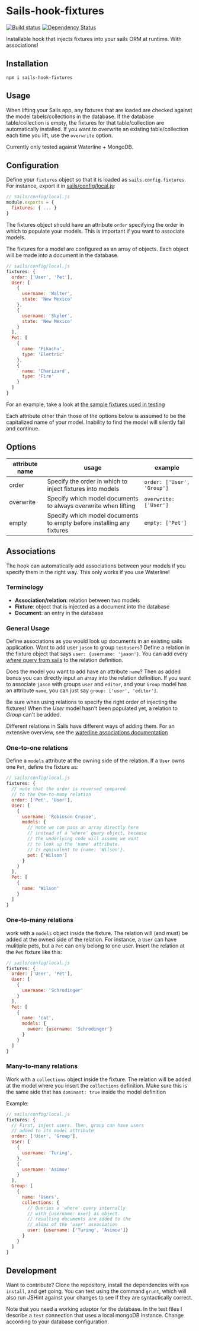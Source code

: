 # Sails-hook-fixtures
[![Build status][travis-image]][travis-url]
[![Dependency Status][daviddm-image]][daviddm-url]

Installable hook that injects fixtures into your sails ORM at runtime. With associations!

## Installation
`npm i sails-hook-fixtures`

## Usage
When lifting your Sails app, any fixtures that are loaded are checked against the model tabels/collections in the database. If the database table/collection is empty, the fixtures for that table/collection are automatically installed. If you want to overwrite an existing table/collection each time you lift, use the `overwrite` option.

Currently only tested against Waterline + MongoDB.

## Configuration
Define your `fixtures` object so that it is loaded as `sails.config.fixtures`. For instance, export it in [sails/config/local.js](http://sailsjs.org/#!/documentation/anatomy/myApp/config/local.js.html):

```javascript
// sails/config/local.js
module.exports = {
  fixtures: { ... }
}
```

The fixtures object should have an attribute `order` specifying the order in which to populate your models. This is important if you want to associate models.

The fixtures for a model are configured as an array of objects. Each object will be made into a document in the database.

```javascript
// sails/config/local.js
fixtures: {
  order: ['User', 'Pet'],
  User: [
    {
      username: 'Walter',
      state: 'New Mexico'
    },
    {
      username: 'Skyler',
      state: 'New Mexico'
    }
  ],
  Pet: [
    {
      name: 'Pikachu',
      type: 'Electric'
    },
    {
      name: 'Charizard',
      type: 'Fire'
    }
  ]
}
```

For an example, take a look at [the sample fixtures used in testing](https://github.com/arryon/sails-hook-fixtures/blob/master/test/helpers/fixtures.js)

Each attribute other than those of the options below is assumed to be the capitalized name of your model. Inability to find the model will silently fail and continue.

## Options
| attribute name      | usage                                                          | example                    |
|-----------|----------------------------------------------------------------|----------------------------|
| order     | Specify the order in which to inject fixtures into models      | `order: ['User', 'Group']` |
| overwrite | Specify which model documents to always overwrite when lifting | `overwrite: ['User']`      |
| empty | Specify which model documents to empty before installing any fixtures | `empty: ['Pet']` |

## Associations
The hook can automatically add associations between your models if you specify them in the right way. This only works if you use Waterline!

### Terminology
* **Association/relation**: relation between two models
* **Fixture**: object that is injected as a document into the database
* **Document**: an entry in the database

### General Usage
Define associations as you would look up documents in an existing sails application. Want to add user `jason` to group `testusers`? Define a relation in the fixture object that says `user: {username: 'jason'}`. You can add every [*where* query from sails](http://sailsjs.org/#!/documentation/concepts/ORM/Querylanguage.html) to the relation definition.

Does the model you want to add have an attribute `name`? Then as added bonus you can directly input an array into the relation definition. If you want to associate `jason` with groups `user` and `editor`, and your `Group` model has an attribute `name`, you can just say `group: ['user', 'editor']`.

Be sure when using relations to specify the right order of injecting the fixtures! When the *User* model hasn't been populated yet, a relation to *Group* can't be added.

Different relations in Sails have different ways of adding them. For an extensive overview, see the [waterline associations documentation](https://github.com/balderdashy/waterline-docs/blob/master/associations.md)

### One-to-one relations
Define a `models` attribute at the owning side of the relation. If a `User` owns one `Pet`, define the fixture as:

```javascript
// sails/config/local.js
fixtures: {
  // note that the order is reversed compared
  // to the One-to-many relation
  order: ['Pet', 'User'],
  User: [
    {
      username: 'Robinson Crusoe',
      models: {
        // note we can pass an array directly here
        // instead of a 'where' query object, because
        // the underlying code will assume we want
        // to look up the 'name' attribute.
        // Is equivalent to {name: 'Wilson'}.
        pet: ['Wilson']
      }
    }
  ],
  Pet: [
    {
      name: 'Wilson'
    }
  ]
}
```

### One-to-many relations
work with a `models` object inside the fixture. The relation will (and must) be added at the owned side of the relation. For instance, a `User` can have mulitiple pets, but a `Pet` can only belong to one user. Insert the relation at the `Pet` fixture like this:

```javascript
// sails/config/local.js
fixtures: {
  order: ['User', 'Pet'],
  User: [
    {
      username: 'Schrodinger'
    }
  ],
  Pet: [
    {
      name: 'cat',
      models: {
        owner: {username: 'Schrodinger'}
      }
    }
  ]
}
```

### Many-to-many relations
Work with a `collections` object inside the fixture. The relation will be added at the model where you insert the `collections` definition. Make sure this is the same side that has `dominant: true` inside the model definition

Example:
```javascript
// sails/config/local.js
fixtures: {
  // First, inject users. Then, group can have users
  // added to its model attribute
  order: ['User', 'Group'],
  User: [
    {
      username: 'Turing',
    },
    {
      username: 'Asimov'
    }
  ],
  Group: [
    {
      name: 'Users',
      collections: {
        // Queries a 'where' query internally
        // with {username: user} as object.
        // resulting documents are added to the
        // alias of the 'user' association
        user: {username: ['Turing', 'Asimov']}
      }
    }
  ]
}
```

## Development
Want to contribute? Clone the repository, install the dependencies with `npm install`, and get going. You can test using the command `grunt`, which will also run JSHint against your changes to see if they are syntactically correct.

Note that you need a working adaptor for the database. In the test files I describe a `test` connection that uses a local mongoDB instance. Change according to your database configuration.

[travis-image]: https://travis-ci.org/luislobo/sails-hook-fixtures.svg?branch=master
[travis-url]: https://travis-ci.org/luislobo/sails-hook-fixtures
[daviddm-image]: https://david-dm.org/luislobo/sails-hook-fixtures.svg
[daviddm-url]: https://david-dm.org/luislobo/sails-hook-fixtures
